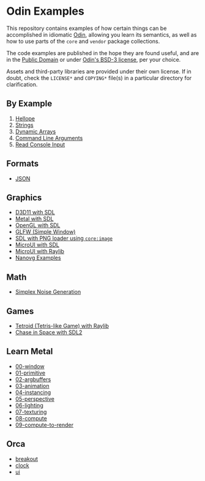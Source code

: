 # Odin Examples

This repository contains examples of how certain things can be accomplished in idiomatic [Odin](https://github.com/odin-lang/Odin), allowing you learn its semantics, as well as how to use parts of the `core` and `vendor` package collections.

The code examples are published in the hope they are found useful, and are in the [Public Domain](https://unlicense.org) or under [Odin's BSD-3 license](https://github.com/odin-lang/Odin/blob/master/LICENSE), per your choice.

Assets and third-party libraries are provided under their own license. If in doubt, check the `LICENSE*` and `COPYING*` file(s) in a particular directory for clarification.

## By Example

1) [Hellope](https://github.com/odin-lang/examples/tree/master/by_example/hellope)
2) [Strings](https://github.com/odin-lang/examples/blob/master/by_example/strings/basic_string_example.odin)
3) [Dynamic Arrays](https://github.com/odin-lang/examples/blob/master/by_example/dynamic_arrays/dynamic_arrays.odin)
4) [Command Line Arguments](https://github.com/odin-lang/examples/tree/master/by_example/os_args)
5) [Read Console Input](https://github.com/odin-lang/examples/tree/master/by_example/read_console_input)

## Formats

* [JSON](https://github.com/odin-lang/examples/tree/master/json/load_json)

## Graphics

* [D3D11 with SDL](https://github.com/odin-lang/examples/blob/master/sdl2/d3d11)
* [Metal with SDL](https://github.com/odin-lang/examples/tree/master/sdl2/metal)
* [OpenGL with SDL](https://github.com/odin-lang/examples/tree/master/sdl2/opengl)
* [GLFW (Simple Window)](https://github.com/odin-lang/examples/tree/master/glfw/window)
* [SDL with PNG loader using `core:image`](https://github.com/odin-lang/examples/tree/master/sdl2/hellope)
* [MicroUI with SDL](https://github.com/odin-lang/examples/tree/master/sdl2/microui)
* [MicroUI with Raylib](https://github.com/odin-lang/examples/tree/master/raylib/microui)
* [Nanovg Examples](https://github.com/odin-lang/examples/tree/master/nanovg)

## Math

* [Simplex Noise Generation](https://github.com/odin-lang/examples/tree/master/math/noise/draw_texture)

## Games

* [Tetroid (Tetris-like Game) with Raylib](https://github.com/odin-lang/examples/tree/master/raylib/tetroid)
* [Chase in Space with SDL2](https://github.com/odin-lang/examples/tree/master/sdl2/chase_in_space)

## Learn Metal

* [00-window](https://github.com/odin-lang/examples/tree/master/learn_metal/00-window)
* [01-primitive](https://github.com/odin-lang/examples/tree/master/learn_metal/01-primitive)
* [02-argbuffers](https://github.com/odin-lang/examples/tree/master/learn_metal/02-argbuffers)
* [03-animation](https://github.com/odin-lang/examples/tree/master/learn_metal/03-animation)
* [04-instancing](https://github.com/odin-lang/examples/tree/master/learn_metal/04-instancing)
* [05-perspective](https://github.com/odin-lang/examples/tree/master/learn_metal/05-perspective)
* [06-lighting](https://github.com/odin-lang/examples/tree/master/learn_metal/06-lighting)
* [07-texturing](https://github.com/odin-lang/examples/tree/master/learn_metal/07-texturing)
* [08-compute](https://github.com/odin-lang/examples/tree/master/learn_metal/08-compute)
* [09-compute-to-render](https://github.com/odin-lang/examples/tree/master/learn_metal/09-compute-to-render)

## Orca

* [breakout](https://github.com/odin-lang/examples/tree/master/orca/breakout)
* [clock](https://github.com/odin-lang/examples/tree/master/orca/clock)
* [ui](https://github.com/odin-lang/examples/tree/master/orca/ui)